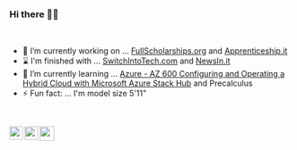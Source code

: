 ### Hi there 👋🏿

<br>

- 🔭 I’m currently working on ... [FullScholarships.org](https://FullScholarships.org) and [Apprenticeship.it](https://Apprenticeship.it)
- ⌛ I'm finished with ... [SwitchIntoTech.com](https://SwitchIntoTech.com) and [NewsIn.it](https://NewsIn.it)
- 🌱 I’m currently learning ... [Azure - AZ 600 Configuring and Operating a Hybrid Cloud with Microsoft Azure Stack Hub](https://docs.microsoft.com/en-us/learn/certifications/exams/az-600) and Precalculus
- ⚡ Fun fact: ... I'm model size 5'11"

<br>

<a href="https://www.elyse.pw"><img align="left" width="24px" src="https://cdn.jsdelivr.net/npm/simple-icons@3.13.0/icons/internetexplorer.svg"  /></a>
<a href="https://www.linkedin.com/in/mselyserobinson"><img align="left" width="24px" src="https://cdn.jsdelivr.net/npm/simple-icons@v3/icons/linkedin.svg"  /></a>
<a href="mailto:me@elyserobinson.com"><img align="left" width="26px" src="https://cdn.jsdelivr.net/npm/simple-icons@v3/icons/gmail.svg" /></a>

